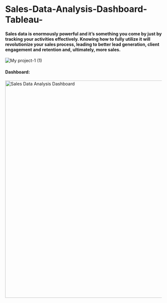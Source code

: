 # Sales-Data-Analysis-Dashboard-Tableau-

#### Sales data is enormously powerful and it’s something you come by just by tracking your activities effectively. Knowing how to fully utilize it will revolutionize your sales process, leading to better lead generation, client engagement and retention and, ultimately, more sales.
![My project-1 (1)](https://user-images.githubusercontent.com/56476064/199652958-60687068-accc-46d0-87f1-dda9f2017c56.png)

#### Dashboard: 
<img width="700" alt="Sales Data Analysis Dashboard" src="https://user-images.githubusercontent.com/56476064/199653218-8176d0a3-42ed-4894-8cf7-4181a8aa09a1.png">

 
